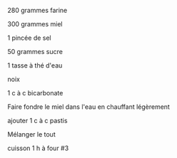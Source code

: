 280 grammes farine

300 grammes miel

1 pincée de sel

50 grammes sucre

1 tasse à thé d'eau

noix

1 c à c bicarbonate

Faire fondre le miel dans l'eau en chauffant légèrement

ajouter 1 c à c pastis

Mélanger le tout

cuisson 1 h à four #3 